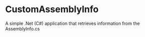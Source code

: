 # CustomAssemblyInfo
A simple .Net (C#) application that retrieves information from the AssemblyInfo.cs
